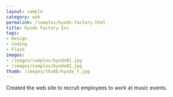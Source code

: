 ```yaml
---
layout: sample
category: web
permalink: /samples/kyodo-factory.html
title: Kyodo Factory Inc
tags:
- Design
- Coding
- Flash
images:
- /images/samples/kyodo01.jpg
- /images/samples/kyodo02.jpg
thumb: /images/thumb/kyodo_t.jpg
---
```

Created the web site to recruit employees to work at music events.
